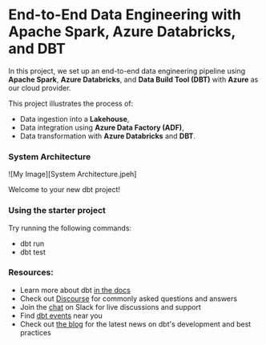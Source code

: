 # End-to-End Data Engineering with Apache Spark, Azure Databricks, and DBT

In this project, we set up an end-to-end data engineering pipeline using **Apache Spark**, **Azure Databricks**, and **Data Build Tool (DBT)** with **Azure** as our cloud provider. 

This project illustrates the process of:
- Data ingestion into a **Lakehouse**,
- Data integration using **Azure Data Factory (ADF)**,
- Data transformation with **Azure Databricks** and **DBT**.


### System Architecture
![My Image][System Architecture.jpeh]


Welcome to your new dbt project!

### Using the starter project

Try running the following commands:
- dbt run
- dbt test


### Resources:
- Learn more about dbt [in the docs](https://docs.getdbt.com/docs/introduction)
- Check out [Discourse](https://discourse.getdbt.com/) for commonly asked questions and answers
- Join the [chat](https://community.getdbt.com/) on Slack for live discussions and support
- Find [dbt events](https://events.getdbt.com) near you
- Check out [the blog](https://blog.getdbt.com/) for the latest news on dbt's development and best practices

